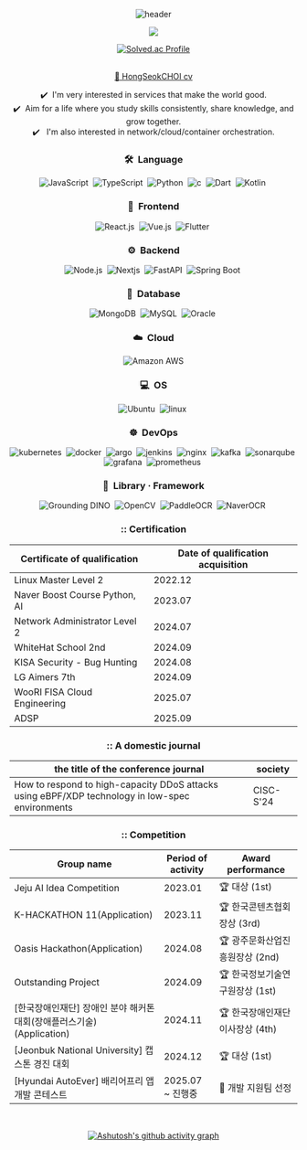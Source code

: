 
<div align="center">

  
![header](https://capsule-render.vercel.app/api?type=waving&color=gradient&height=200&section=header&text=ChatHongPT&fontSize=60&fontColor=ffffff&fontAlign=80)

<p align="center"><img src="https://github-profile-trophy.vercel.app/?username=ChatHongPT&row=1&column=6&margin-w=15)"/></p>

<div align="center">      
    <a href="https://solved.ac/suk9246">
        <img src="http://mazassumnida.wtf/api/generate_badge?boj=suk9246" alt="Solved.ac Profile"/>
    </a>
</div>
</br>

[💼 HongSeokCHOI cv](https://github.com/user-attachments/files/18388315/HongSeokCHOI.cv.pdf)

✔️ &nbsp;I'm very interested in services that make the world good.\
✔️ &nbsp;Aim for a life where you study skills consistently, share knowledge, and grow together.\
✔️ &nbsp; I'm also interested in network/cloud/container orchestration.

### 🛠 &nbsp;Language

![JavaScript](https://img.shields.io/badge/-JavaScript-05122A?style=flat&logo=javascript)&nbsp;
![TypeScript](https://img.shields.io/badge/-TypeScript-05122A?style=flat&logo=typescript)&nbsp;
![Python](https://img.shields.io/badge/-Python-05122A?style=flat&logo=python)&nbsp;
![c](https://img.shields.io/badge/-c-05122A?style=flat&logo=c)&nbsp;
![Dart](https://img.shields.io/badge/-Dart-05122A?style=flat&logo=dart)&nbsp;
![Kotlin](https://img.shields.io/badge/-Kotlin-05122A?style=flat&logo=kotlin)&nbsp;

### 🎨 &nbsp;Frontend

![React.js](https://img.shields.io/badge/-React-05122A?style=flat&logo=react)&nbsp;
![Vue.js](https://img.shields.io/badge/-Vue.js-05122A?style=flat&logo=vue.js)&nbsp;
![Flutter](https://img.shields.io/badge/-Flutter-05122A?style=flat&logo=flutter)&nbsp;

### ⚙️ &nbsp;Backend

![Node.js](https://img.shields.io/badge/-Node.js-05122A?style=flat&logo=node.js)&nbsp;
![Nextjs](https://img.shields.io/badge/-NextJS-05122A?style=flat&logo=nextdotjs)&nbsp;
![FastAPI](https://img.shields.io/badge/-FastAPI-05122A?style=flat&logo=fastapi)&nbsp;
![Spring Boot](https://img.shields.io/badge/-Spring%20Boot-05122A?style=flat&logo=springboot)&nbsp;

### 💾 &nbsp;Database

![MongoDB](https://img.shields.io/badge/-MongoDB-05122A?style=flat&logo=mongodb)&nbsp;
![MySQL](https://img.shields.io/badge/-MySQL-05122A?style=flat&logo=mysql)&nbsp;
![Oracle](https://img.shields.io/badge/-Oracle-05122A?style=flat&logo=oracle)&nbsp;

### ☁️ &nbsp;Cloud

![Amazon AWS](https://img.shields.io/badge/Amazon%20AWS-232F3E?style=flat&logo=amazonaws&logoColor=white)

### 💻 &nbsp;OS

![Ubuntu](https://img.shields.io/badge/-ubuntu-05122A?style=flat&logo=ubuntu)&nbsp;
![linux](https://img.shields.io/badge/-linux-05122A?style=flat&logo=linux)&nbsp;

### ☸️ &nbsp;DevOps

![kubernetes](https://img.shields.io/badge/-Kubernetes-05122A?style=flat&logo=kubernetes)&nbsp;
![docker](https://img.shields.io/badge/-Docker-05122A?style=flat&logo=docker)&nbsp;
![argo](https://img.shields.io/badge/-Argo-05122A?style=flat&logo=argo)&nbsp;
![jenkins](https://img.shields.io/badge/-Jenkins-05122A?style=flat&logo=jenkins)&nbsp;
![nginx](https://img.shields.io/badge/-NGINX-05122A?style=flat&logo=nginx)&nbsp;
![kafka](https://img.shields.io/badge/-Apache%20Kafka-05122A?style=flat&logo=apachekafka)&nbsp;
![sonarqube](https://img.shields.io/badge/-SonarQube-05122A?style=flat&logo=sonarqube)&nbsp;
![grafana](https://img.shields.io/badge/-Grafana-05122A?style=flat&logo=grafana)&nbsp;
![prometheus](https://img.shields.io/badge/-Prometheus-05122A?style=flat&logo=prometheus)&nbsp;

### 🧩 &nbsp;Library · Framework

![Grounding DINO](https://img.shields.io/badge/-Grounding%20DINO-05122A?style=flat&logo=python)&nbsp;
![OpenCV](https://img.shields.io/badge/-OpenCV-05122A?style=flat&logo=opencv)&nbsp;
![PaddleOCR](https://img.shields.io/badge/-PaddleOCR-05122A?style=flat&logo=paddlepaddle)&nbsp;
![NaverOCR](https://img.shields.io/badge/-NaverOCR-05122A?style=flat&logo=naver)&nbsp;


### **::** Certification
| Certificate of qualification | Date of qualification acquisition |
| --- | --- |
| Linux Master Level 2 | 2022.12 | 
| Naver Boost Course Python, AI | 2023.07 |
| Network Administrator Level 2 | 2024.07 | 
| WhiteHat School 2nd | 2024.09 | 
| KISA Security - Bug Hunting | 2024.08 | 
| LG Aimers 7th | 2024.09 |
| WooRI FISA Cloud Engineering | 2025.07 |
| ADSP | 2025.09 | 



### **::** A domestic journal

| the title of the conference journal | society |
| --- | --- |
| How to respond to high-capacity DDoS attacks using eBPF/XDP technology in low-spec environments | CISC-S'24 |


### **::** Competition

| Group name | Period of activity | Award performance | 
| --- | --- | --- |
| Jeju AI Idea Competition | 2023.01 | 🏆 대상 (1st) | 
| K-HACKATHON 11(Application) | 2023.11 | 🏆 한국콘텐츠협회장상 (3rd) |
| Oasis Hackathon(Application) | 2024.08 | 🏆 광주문화산업진흥원장상 (2nd) | 
| Outstanding Project | 2024.09 | 🏆 한국정보기술연구원장상 (1st) |
| [한국장애인재단] 장애인 분야 해커톤 대회(장애플러스기술) (Application) | 2024.11 | 🏆 한국장애인재단 이사장상 (4th) | 
| [Jeonbuk National University] 캡스톤 경진 대회 | 2024.12 | 🏆 대상 (1st) | 
| [Hyundai AutoEver] 배리어프리 앱 개발 콘테스트 | 2025.07 ~ 진행중 | 🔁 개발 지원팀 선정 |



<br>

[![Ashutosh's github activity graph](https://github-readme-activity-graph.vercel.app/graph?username=ChatHongPT&theme=react&bg_color=ffffff&color=454343)](https://github.com/yyoungl/github-readme-activity-graph&theme=react)

